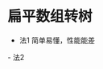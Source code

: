 # 扁平数组转树

<script setup>
import f1 from './f1.js?raw';
import f2 from './f2.js?raw';
</script>

- 法1 简单易懂，性能能差
<run-script :code="f1">
</run-script>
- 法2
<run-script :code="f2">
</run-script>